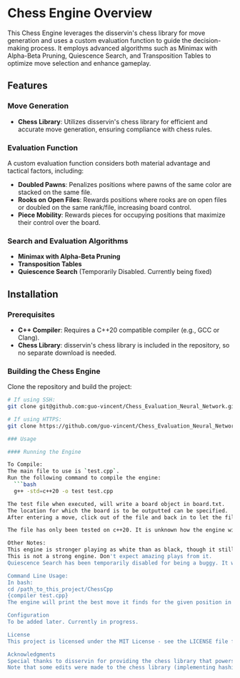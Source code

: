 # Chess Engine Overview

This Chess Engine leverages the disservin's chess library for move generation and uses a custom evaluation function to guide the decision-making process. It employs advanced algorithms such as Minimax with Alpha-Beta Pruning, Quiescence Search, and Transposition Tables to optimize move selection and enhance gameplay.

## Features

### Move Generation
- **Chess Library**: Utilizes disservin's chess library for efficient and accurate move generation, ensuring compliance with chess rules.

### Evaluation Function
A custom evaluation function considers both material advantage and tactical factors, including:
- **Doubled Pawns**: Penalizes positions where pawns of the same color are stacked on the same file.
- **Rooks on Open Files**: Rewards positions where rooks are on open files or doubled on the same rank/file, increasing board control.
- **Piece Mobility**: Rewards pieces for occupying positions that maximize their control over the board.

### Search and Evaluation Algorithms
- **Minimax with Alpha-Beta Pruning**
- **Transposition Tables**
- **Quiescence Search** (Temporarily Disabled. Currently being fixed)

## Installation

### Prerequisites
- **C++ Compiler**: Requires a C++20 compatible compiler (e.g., GCC or Clang).
- **Chess Library**: disservin's chess library is included in the repository, so no separate download is needed.

### Building the Chess Engine
Clone the repository and build the project:

```bash
# If using SSH:
git clone git@github.com:guo-vincent/Chess_Evaluation_Neural_Network.git

# If using HTTPS:
git clone https://github.com/guo-vincent/Chess_Evaluation_Neural_Network.git

### Usage

#### Running the Engine

To Compile:
The main file to use is `test.cpp`.
Run the following command to compile the engine:
  ```bash
  g++ -std=c++20 -o test test.cpp

The test file when executed, will write a board object in board.txt. 
The location for which the board is to be outputted can be specified.
After entering a move, click out of the file and back in to let the file refresh.

The file has only been tested on c++20. It is unknown how the engine will perform on older c++ versions.

Other Notes:
This engine is stronger playing as white than as black, though it still makes stupid mistakes.
This is not a strong engine. Don't expect amazing plays from it. 
Quiescence Search has been temporarily disabled for being a buggy. It will be reenabled when the bugs are resolved.

Command Line Usage:
In bash:
cd /path_to_this_project/ChessCpp
{compiler test.cpp}
The engine will print the best move it finds for the given position in standard chess notation.

Configuration
To be added later. Currently in progress.

License
This project is licensed under the MIT License - see the LICENSE file for details.

Acknowledgments
Special thanks to disservin for providing the chess library that powers the move generation, and to the open-source community for their continued contributions to chess programming. The source code to their library can be found at {https://github.com/Disservin/chess-library}.
Note that some edits were made to the chess library (implementing hashing functionality with chess::Piece and chess::PieceType) so the file in this engine does not match the original chess library file.